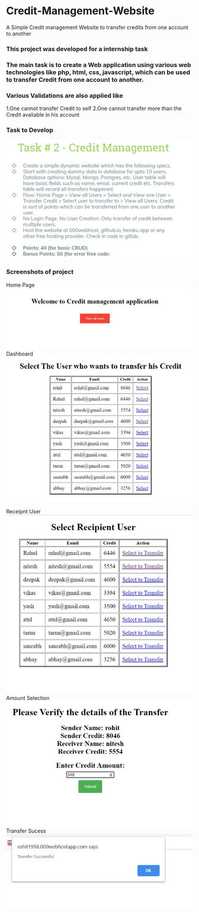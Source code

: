 # Credit-Management-Website
A Simple Credit management Website to transfer credits from one account to another 
### This project was developed for a internship task 
### The main task is to create a Web application using various web technologies like php, html, css, javascript, which can be used to transfer Credit from one account to another. 
### Various Validations are also applied like 
1.One cannot transfer Credit to self
2.One cannot transfer more than the Credit avaliable in his account
### Task to Develop
![](screenshots/pic1.JPG)
### Screenshots of project
Home Page
![](screenshots/home.JPG)
Dashboard 
![](screenshots/dashboard.JPG)

Receipnt User
![](screenshots/receipent.JPG)
Amount Selection
![](screenshots/amount.JPG)
Transfer Sucess
![](screenshots/sucess.JPG)









